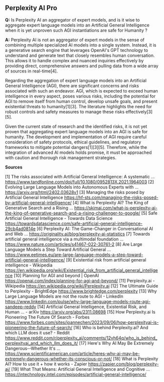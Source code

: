 ## Perplexity AI Pro

**Q:** Is Perplexity AI an aggregator of expert models, and is it wise to aggregate expert language models into an Artificial General Intelligence when it is yet unproven  such AGI instantiations are safe for Humanity ?

**A:** Perplexity AI is not an aggregator of expert models in the sense of combining multiple specialized AI models into a single system. Instead, it is a generative search engine that leverages OpenAI's GPT technology to understand and generate text that closely resembles human conversation. This allows it to handle complex and nuanced inquiries effectively by providing direct, comprehensive answers and pulling data from a wide array of sources in real-time[4].

Regarding the aggregation of expert language models into an Artificial General Intelligence (AGI), there are significant concerns and risks associated with such an endeavor. AGI, which is expected to exceed human intelligence in every aspect, poses various risks, including the potential for AGI to remove itself from human control, develop unsafe goals, and present existential threats to humanity[1][3]. The literature highlights the need for robust controls and safety measures to manage these risks effectively[3][5].

Given the current state of research and the identified risks, it is not yet proven that aggregating expert language models into an AGI is safe for humanity. The development and implementation of AGI require careful consideration of safety protocols, ethical guidelines, and regulatory frameworks to mitigate potential dangers[1][3][5]. Therefore, while the integration of advanced AI models holds promise, it must be approached with caution and thorough risk management strategies.

**Sources**

[1] The risks associated with Artificial General Intelligence: A systematic ... https://www.tandfonline.com/doi/full/10.1080/0952813X.2021.1964003
[2] Evolving Large Language Models into Autonomous Experts with ... https://arxiv.org/html/2402.03628v1
[3] Managing the risks posed by Artificial General Intelligence https://hf-sts.com/managing-the-risks-posed-by-artificial-general-intelligence/
[4] What is Perplexity AI? The King of Generative Search and a Rising ... https://skimai.com/what-is-perplexity-ai-the-king-of-generative-search-and-a-rising-challenger-to-google/
[5] Safe Artificial General Intelligence - Towards Data Science https://towardsdatascience.com/safe-artificial-general-intelligence-29cb4ad0814e
[6] Perplexity AI: The Game-Changer in Conversational AI and Web ... https://originality.ai/blog/perplexity-ai-statistics
[7] Towards artificial general intelligence via a multimodal foundation ... https://www.nature.com/articles/s41467-022-30761-2
[8] Are Large Language Models a Step Toward Artificial General ... https://www.eetimes.eu/are-large-language-models-a-step-toward-artificial-general-intelligence/
[9] Existential risk from artificial general intelligence - Wikipedia https://en.wikipedia.org/wiki/Existential_risk_from_artificial_general_intelligence
[10] Planning for AGI and beyond | OpenAI https://openai.com/index/planning-for-agi-and-beyond/
[11] Perplexity.ai - Wikipedia https://en.wikipedia.org/wiki/Perplexity.ai
[12] The Ultimate Guide to Perplexity - BrightEdge https://www.brightedge.com/perplexity
[13] Why Large Language Models are not the route to AGI - LinkedIn https://www.linkedin.com/pulse/why-large-language-models-route-agi-sandeep-reddy
[14] Artificial General Intelligence, Existential Risk, and Human ... - arXiv https://arxiv.org/abs/2311.08698
[15] How Perplexity.ai Is Pioneering The Future Of Search - Forbes https://www.forbes.com/sites/joannechen/2023/09/06/how-perplexityai-is-pioneering-the-future-of-search/
[16] Who is behind Perplexity.ai? And which LLM does it use? - Reddit https://www.reddit.com/r/perplexity_ai/comments/12vh64q/who_is_behind_perplexityai_and_which_llm_does_it/
[17] Here's Why AI May Be Extremely Dangerous--Whether It's ... https://www.scientificamerican.com/article/heres-why-ai-may-be-extremely-dangerous-whether-its-conscious-or-not/
[18] What is Perplexity AI? How to use it + how it works - Zapier https://zapier.com/blog/perplexity-ai/
[19] What That Means: Artificial General Intelligence and Cognitive ... https://intechnology.intel.com/episodes/artificial-general-intelligence/
